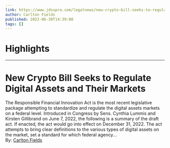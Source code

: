 ```yaml
---
link: https://www.jdsupra.com/legalnews/new-crypto-bill-seeks-to-regulate-1695811/
author: Carlton Fields
published: 2022-06-30T14:39:00
tags: []
---
```

# Highlights


---
# New Crypto Bill Seeks to Regulate Digital Assets and Their Markets
The Responsible Financial Innovation Act is the most recent legislative package attempting to standardize and regulate the digital assets markets on a federal level. Introduced in Congress by Sens. Cynthia Lummis and Kirsten Gillibrand on June 7, 2022, the following is a summary of the draft act. If enacted, the act would go into effect on December 31, 2022. The act attempts to bring clear definitions to the various types of digital assets on the market, set a standard for which federal agency...  
By: [Carlton Fields](https://www.jdsupra.com/profile/carltonfields/)